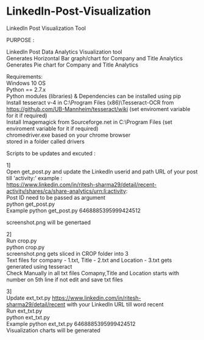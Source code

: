 # LinkedIn-Post-Visualization
LinkedIn Post Visualization Tool

PURPOSE : <br>

LinkedIn Post Data Analytics Visualization tool <br>
Generates Horizontal Bar graph/chart for Company and Title Analytics <br>
Generates Pie chart for Company and Title Analytics <br>

Requirements: <br>
Windows 10 OS <br>
Python == 2.7.x <br>
Python modules (libraries) & Dependencies can be installed using pip <br>
Install tesseract v-4 in C:\Program Files (x86)\Tesseract-OCR from https://github.com/UB-Mannheim/tesseract/wiki  (set enviroment variable for it if required) <br>
Install Imagemagick from Sourceforge.net in C:\Program Files (set enviroment variable for it if required) <br>
chromedriver.exe based on your chrome browser <br> stored in a folder called drivers

Scripts to be updates and excuted : <br>

1]<br>
Open get_post.py and update the LinkedIn userid and path URL of your post till 'activity:' example :<br>
https://www.linkedin.com/in/ritesh-sharma29/detail/recent-activity/shares/ca/share-analytics/urn:li:activity: <br>
Post ID need to be passed as argument <br>
python get_post.py <postid> <br>
Example python get_post.py 6468885395999424512 <br>

screenshot.png will be genertaed <br>

2] <br>
Run crop.py <br>
python crop.py <br>
screenshot.png gets sliced in CROP folder into 3 <br>
Text files for company - 1.txt, Title - 2.txt and Location - 3.txt gets generated using tesseract <br>
Check Manually in all txt files Comapny,Title and Location starts with number on 5th line if not edit and save txt files

3] <br>
Update ext_txt.py https://www.linkedin.com/in/ritesh-sharma29/detail/recent with your LinkedIn URL till word recent <br>
Run ext_txt.py <br>
python ext_txt.py <postid> <br>
Example python ext_txt.py 6468885395999424512 <br>
Visualization charts will be generated 
 










